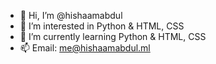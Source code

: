 - 👋 Hi, I’m @hishaamabdul
- 👀 I’m interested in Python & HTML, CSS
- 🌱 I’m currently learning Python & HTML, CSS
- 📫 Email: me@hishaamabdul.ml

<!---
hishaamabdul/hishaamabdul is a ✨ special ✨ repository because its `README.md` (this file) appears on your GitHub profile.
You can click the Preview link to take a look at your changes.
--->
